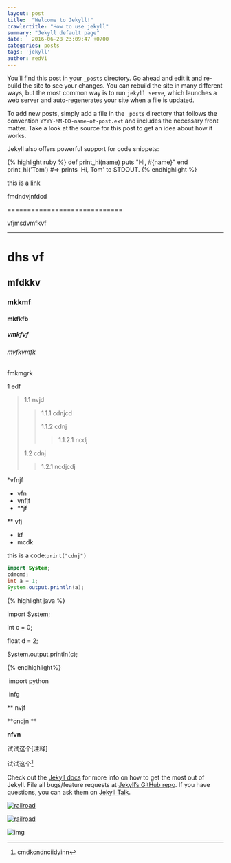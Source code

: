 ```yaml
---
layout: post
title:  "Welcome to Jekyll!"
crawlertitle: "How to use jekyll"
summary: "Jekyll default page"
date:   2016-06-28 23:09:47 +0700
categories: posts
tags: 'jekyll'
author: redVi
---
```

You’ll find this post in your `_posts` directory. Go ahead and edit it and re-build the site to see your changes. You can rebuild the site in many different ways, but the most common way is to run `jekyll serve`, which launches a web server and auto-regenerates your site when a file is updated.

To add new posts, simply add a file in the `_posts` directory that follows the convention `YYYY-MM-DD-name-of-post.ext` and includes the necessary front matter. Take a look at the source for this post to get an idea about how it works.

Jekyll also offers powerful support for code snippets:

{% highlight ruby %}
def print_hi(name)
  puts "Hi, #{name}"
end
print_hi('Tom')
#=> prints 'Hi, Tom' to STDOUT.
{% endhighlight %}

this is a [link](https://www.baidu.com/)

fmdndvjnfdcd

=============================

vfjmsdvmfkvf

-------------------

# dhs vf

## mfdkkv 

### mkkmf

#### mkfkfb

##### vmkfvf

###### mvfkvmfk

fmkmgrk

1 edf

> 1.1 nvjd
>
> > 1.1.1 cdnjcd
> >
> > 1.1.2 cdnj
> >
> > > 1.1.2.1 ncdj
>
> 1.2 cdnj
>
> > 1.2.1 ncdjcdj

*vfnjf

* vfn
* vnfjf
* **jf

** vfj

* kf
* mcdk



this is a code:`print("cdnj")`



```java
import System;
cdmcmd;
int a = 1;
System.output.println(a);
```





{% highlight java %}

import System;

int c = 0;

float d = 2;

System.output.println(c);

{% endhighlight%}



​	import python

​    infg

** nvjf

**cndjn **

**nfvn**

试试这个[注释]

试试这个[^注释]

[^注释]: cmdkcndnciidyinn

Check out the [Jekyll docs][jekyll-docs] for more info on how to get the most out of Jekyll. File all bugs/feature requests at [Jekyll’s GitHub repo][jekyll-gh]. If you have questions, you can ask them on [Jekyll Talk][jekyll-talk].

[jekyll-docs]: http://jekyllrb.com/docs/home
[jekyll-gh]:   https://github.com/jekyll/jekyll
[jekyll-talk]: https://talk.jekyllrb.com/

[![railroad](https://static.pexels.com/photos/206359/pexels-photo-206359.jpeg)](https://static.pexels.com/photos/206359/pexels-photo-206359.jpeg)

[![railroad]({{site.images}}/owl.jpg)]({{site.images}}/owl.jpg)

![img]({{site.images}}/rails.jpg)

